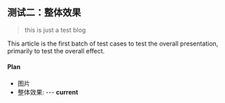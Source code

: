 <!--
https://ae01.alicdn.com/kf/Hfa745e45f4214b8dae31f20d70649136o.jpg
测试二：整体效果
this is just a test blog
default blog content, please don't use some markdown grammar in first paragraph.
-->

## 测试二：整体效果

> this is just a test blog

This article is the first batch of test cases to test the overall presentation, 
primarily to test the overall effect. 

#### Plan
* 图片
* 整体效果: --- **current**